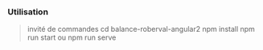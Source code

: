 ### Utilisation

>invité de commandes
>cd balance-roberval-angular2
>npm install
>npm run start ou npm run serve


